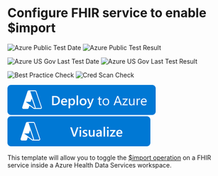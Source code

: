 # Configure FHIR service to enable $import

![Azure Public Test Date](https://azurequickstartsservice.blob.core.windows.net/badges/quickstarts/microsoft.healthcareapis/fhir-import/PublicLastTestDate.svg)
![Azure Public Test Result](https://azurequickstartsservice.blob.core.windows.net/badges/quickstarts/microsoft.healthcareapis/fhir-import/PublicDeployment.svg)

![Azure US Gov Last Test Date](https://azurequickstartsservice.blob.core.windows.net/badges/quickstarts/microsoft.healthcareapis/fhir-import/FairfaxLastTestDate.svg)
![Azure US Gov Last Test Result](https://azurequickstartsservice.blob.core.windows.net/badges/quickstarts/microsoft.healthcareapis/fhir-import/FairfaxDeployment.svg)

![Best Practice Check](https://azurequickstartsservice.blob.core.windows.net/badges/quickstarts/microsoft.healthcareapis/fhir-import/BestPracticeResult.svg)
![Cred Scan Check](https://azurequickstartsservice.blob.core.windows.net/badges/quickstarts/microsoft.healthcareapis/fhir-import/CredScanResult.svg)

[![Deploy To Azure](https://raw.githubusercontent.com/Azure/azure-quickstart-templates/master/1-CONTRIBUTION-GUIDE/images/deploytoazure.svg?sanitize=true)](https://portal.azure.com/#create/Microsoft.Template/uri/https%3A%2F%2Fraw.githubusercontent.com%2FAzure%2Fazure-quickstart-templates%2Fmaster%2Fquickstarts%2Fmicrosoft.healthcareapis%2Ffhir-import%2Fazuredeploy.json)
[![Visualize](https://raw.githubusercontent.com/Azure/azure-quickstart-templates/master/1-CONTRIBUTION-GUIDE/images/visualizebutton.svg?sanitize=true)](http://armviz.io/#/?load=https%3A%2F%2Fraw.githubusercontent.com%2FAzure%2Fazure-quickstart-templates%2Fmaster%2Fquickstarts%2Fmicrosoft.healthcareapis%2Ffhir-import%2Fazuredeploy.json)

This template will allow you to toggle the [$import operation](https://docs.microsoft.com/azure/healthcare-apis/fhir/import-data) on a FHIR service inside a Azure Health Data Services workspace. 
